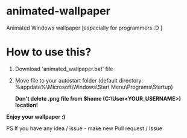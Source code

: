 # animated-wallpaper
Animated Windows wallpaper [especially for programmers :D ]

# How to use this?
  1. Download 'animated_wallpaper.bat' file
  2. Move file to your autostart folder (default directory: %appdata%\Microsoft\Windows\Start Menu\Programs\Startup)

     **Don't delete .png file from $home (C:\User\<YOUR_USERNAME>) location!**

**Enjoy your wallpaper :)**

PS If you have any idea / issue - make new Pull request / Issue
